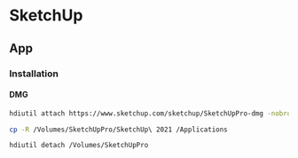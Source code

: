 # SketchUp

## App

### Installation

#### DMG

```sh
hdiutil attach https://www.sketchup.com/sketchup/SketchUpPro-dmg -nobrowse -mountpoint /Volumes/SketchUpPro
```

```sh
cp -R /Volumes/SketchUpPro/SketchUp\ 2021 /Applications
```

```sh
hdiutil detach /Volumes/SketchUpPro
```
